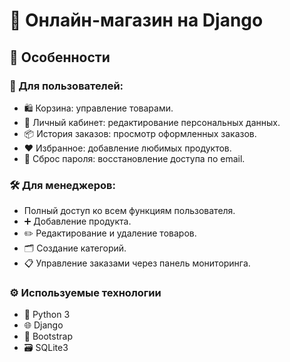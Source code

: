 # 🛒 Онлайн-магазин на Django

## 📌 Особенности

### 👤 Для пользователей:

- 🛍 Корзина: управление товарами.
- 👤 Личный кабинет: редактирование персональных данных.
- 📦 История заказов: просмотр оформленных заказов.
- ❤️ Избранное: добавление любимых продуктов.
- 🔐 Сброс пароля: восстановление доступа по email.

### 🛠 Для менеджеров:

- Полный доступ ко всем функциям пользователя.
- ➕ Добавление продукта.
- ✏️ Редактирование и удаление товаров.
- 🗂 Создание категорий.
- 📋 Управление заказами через панель мониторинга.

### ⚙️ Используемые технологии

- 🐍 Python 3
- 🌐 Django
- 🎨 Bootstrap
- 🗃 SQLite3
